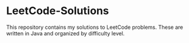# LeetCode-Solutions
This repository contains my solutions to LeetCode problems. These are written in Java and organized by difficulty level. 
